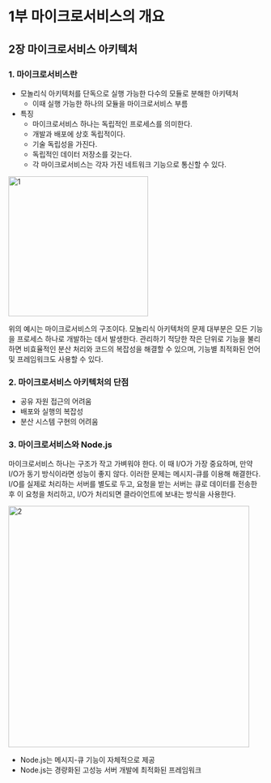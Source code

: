 # 1부 마이크로서비스의 개요

## 2장 마이크로서비스 아키텍처

### 1. 마이크로서비스란

- 모놀리식 아키텍처를 단독으로 실행 가능한 다수의 모듈로 분해한 아키텍처
  - 이때 실행 가능한 하나의 모듈을 마이크로서비스 부름
- 특징
  - 마이크로서비스 하나는 독립적인 프로세스를 의미한다.
  - 개발과 배포에 상호 독립적이다.
  - 기술 독립성을 가진다.
  - 독립적인 데이터 저장소를 갖는다.
  - 각 마이크로서비스는 각자 가진 네트워크 기능으로 통신할 수 있다.

<img width="276" alt="1" src="https://user-images.githubusercontent.com/38815618/97079010-78bd2a80-162b-11eb-8f27-a007741343fb.PNG">

<p>
    위의 예시는 마이크로서비스의 구조이다. 모놀리식 아키텍처의 문제 대부분은 모든 기능을 프로세스 하나로 개발하는 데서 발생한다. 관리하기 적당한 작은 단위로 기능을 불리하면 비효율적인 분산 처리와 코드의 복잡성을 해결할 수 있으며, 기능별 최적화된 언어 및 프레임워크도 사용할 수 있다.
</p>

### 2. 마이크로서비스 아키텍처의 단점

- 공유 자원 접근의 어려움
- 배포와 실행의 복잡성
- 분산 시스템 구현의 어려움

### 3. 마이크로서비스와 Node.js

<p>
    마이크로서비스 하나는 구조가 작고 가벼워야 한다. 이 때 I/O가 가장 중요하며, 만약 I/O가 동기 방식이라면 성능이 좋지 않다. 이러한 문제는 메시지-큐를 이용해 해결한다. I/O를 실제로 처리하는 서버를 별도로 두고, 요청을 받는 서버는 큐로 데이터를 전송한 후 이 요청을 처리하고, I/O가 처리되면 클라이언트에 보내는 방식을 사용한다.
</p>

<img width="476" alt="2" src="https://user-images.githubusercontent.com/38815618/97079011-7955c100-162b-11eb-9fba-232f890dd955.PNG">

- Node.js는 메시지-큐 기능이 자체적으로 제공
- Node.js는 경량화된 고성능 서버 개발에 최적화된 프레임워크
